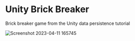 # Unity Brick Breaker

Brick breaker game from the Unity data persistence tutorial

![Screenshot 2023-04-11 165745](https://user-images.githubusercontent.com/16869835/231313328-79855754-69fc-474b-bff0-7daafa3fd59a.png)
